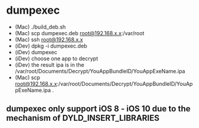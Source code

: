 # dumpexec

- (Mac) ./build_deb.sh
- (Mac) scp dumpexec.deb root@192.168.x.x:/var/root
- (Mac) ssh root@192.168.x.x
- (iDev) dpkg -i dumpexec.deb
- (iDev) dumpexec
- (iDev) choose one app to decrypt
- (iDev) the result ipa is in the /var/root/Documents/Decrypt/YouAppBundleID/YouAppExeName.ipa
- (Mac) scp root@192.168.x.x:/var/root/Documents/Decrypt/YouAppBundleID/YouAppExeName.ipa .

## dumpexec only support iOS 8 - iOS 10 due to the mechanism of DYLD_INSERT_LIBRARIES
